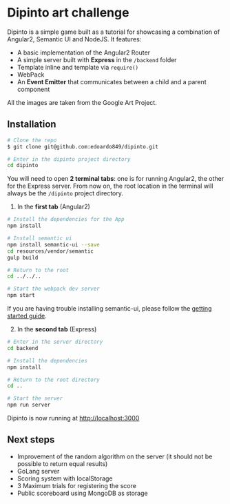 # Dipinto art challenge

Dipinto is a simple game built as a tutorial for showcasing a combination of Angular2, Semantic UI and NodeJS. It features:
- A basic implementation of the Angular2 Router
- A simple server built with **Express** in the `/backend` folder
- Template inline and template via `require()`
- WebPack
- An **Event Emitter** that communicates between a child and a parent component

All the images are taken from the Google Art Project.

## Installation

```bash
# Clone the repo
$ git clone git@github.com:edoardo849/dipinto.git

# Enter in the dipinto project directory
cd dipinto
```

You will need to open **2 terminal tabs**: one is for running Angular2, the other for the Express server. From now on, the root location in the terminal will always be the `/dipinto` project directory.

1) In the **first tab** (Angular2)

```bash
# Install the dependencies for the App
npm install

# Install semantic ui
npm install semantic-ui --save
cd resources/vendor/semantic
gulp build

# Return to the root
cd ../../..

# Start the webpack dev server
npm start
```
If you are having trouble installing semantic-ui, please follow the [getting started guide](http://semantic-ui.com/introduction/getting-started.html).

2) In the **second tab** (Express)

```bash
# Enter in the server directory
cd backend

# Install the dependencies
npm install

# Return to the root directory
cd ..

# Start the server
npm run server
```

Dipinto is now running at [http://localhost:3000](http://localhost:3000)

## Next steps
- Improvement of the random algorithm on the server (it should not be possible to return equal results)
- GoLang server
- Scoring system with localStorage
- 3 Maximum trials for registering the score
- Public scoreboard using MongoDB as storage
